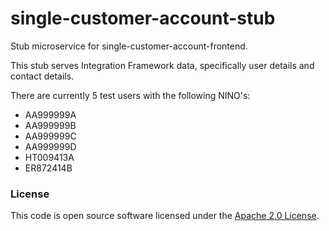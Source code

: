 # single-customer-account-stub

Stub microservice for single-customer-account-frontend.

This stub serves Integration Framework data, specifically user details and contact details.

There are currently 5 test users with the following NINO's:

- AA999999A
- AA999999B
- AA999999C
- AA999999D
- HT009413A
- ER872414B

### License

This code is open source software licensed under
the [Apache 2.0 License]("http://www.apache.org/licenses/LICENSE-2.0.html").
